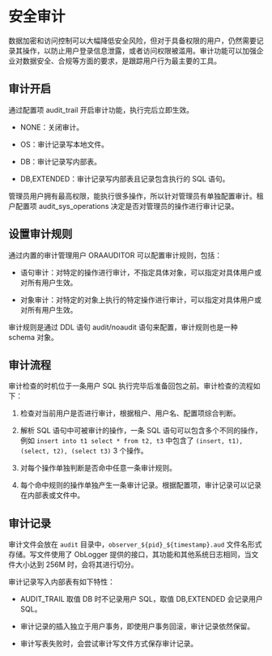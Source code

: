 # 安全审计

数据加密和访问控制可以大幅降低安全风险，但对于具备权限的用户，仍然需要记录其操作，以防止用户登录信息泄露，或者访问权限被滥用。审计功能可以加强企业对数据安全、合规等方面的要求，是跟踪用户行为最主要的工具。

## 审计开启

通过配置项 audit_trail 开启审计功能，执行完后立即生效。

* NONE：关闭审计。

* OS：审计记录写本地文件。

* DB：审计记录写内部表。

* DB,EXTENDED：审计记录写内部表且记录包含执行的 SQL 语句。

管理员用户拥有最高权限，能执行很多操作，所以针对管理员有单独配置审计。租户配置项 audit_sys_operations 决定是否对管理员的操作进行审计记录。

## 设置审计规则

通过内置的审计管理用户 ORAAUDITOR 可以配置审计规则，包括：

* 语句审计：对特定的操作进行审计，不指定具体对象，可以指定对具体用户或对所有用户生效。

* 对象审计：对特定的对象上执行的特定操作进行审计，可以指定对具体用户或对所有用户生效。

审计规则是通过 DDL 语句 audit/noaudit 语句来配置，审计规则也是一种 schema 对象。

## 审计流程

审计检查的时机位于一条用户 SQL 执行完毕后准备回包之前。审计检查的流程如下：

1. 检查对当前用户是否进行审计，根据租户、用户名、配置项综合判断。

2. 解析 SQL 语句中可被审计的操作，一条 SQL 语句可以包含多个不同的操作，例如 `insert into t1 select * from t2, t3` 中包含了 `(insert, t1), (select, t2), (select t3)` 3 个操作。

3. 对每个操作单独判断是否命中任意一条审计规则。

4. 每个命中规则的操作单独产生一条审计记录。根据配置项，审计记录可以记录在内部表或文件中。

## 审计记录

审计文件会放在 `audit` 目录中，`observer_${pid}_${timestamp}.aud` 文件名形式存储。写文件使用了 ObLogger 提供的接口，其功能和其他系统日志相同，当文件大小达到 256M 时，会将其进行切分。

审计记录写入内部表有如下特性：

* AUDIT_TRAIL 取值 DB 时不记录用户 SQL，取值 DB,EXTENDED 会记录用户 SQL。

* 审计记录的插入独立于用户事务，即使用户事务回滚，审计记录依然保留。

* 审计写表失败时，会尝试审计写文件方式保存审计记录。
